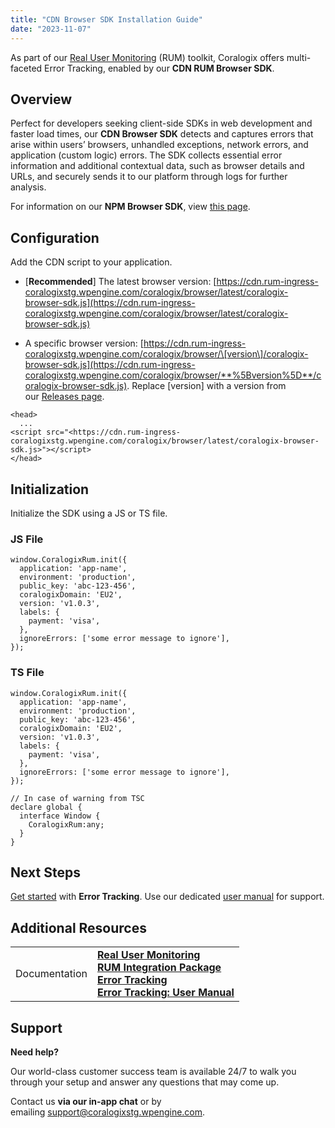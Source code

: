 ```yaml
---
title: "CDN Browser SDK Installation Guide"
date: "2023-11-07"
---
```


As part of our [Real User Monitoring](https://coralogixstg.wpengine.com/docs/real-user-monitoring/) (RUM) toolkit, Coralogix offers multi-faceted Error Tracking, enabled by our **CDN RUM Browser SDK**.

## Overview

Perfect for developers seeking client-side SDKs in web development and faster load times, our **CDN Browser SDK** detects and captures errors that arise within users’ browsers, unhandled exceptions, network errors, and application (custom logic) errors. The SDK collects essential error information and additional contextual data, such as browser details and URLs, and securely sends it to our platform through logs for further analysis.

For information on our **NPM Browser SDK**, view [this page](https://coralogixstg.wpengine.com/docs/browser-sdk-installation-guide/).

## Configuration

Add the CDN script to your application.

- \[**Recommended**\] The [](https://cdn.rum-ingress-coralogixstg.wpengine.com/coralogix/browser/latest/coralogix-browser-sdk.js)latest browser version: [https://cdn.rum-ingress-coralogixstg.wpengine.com/coralogix/browser/latest/coralogix-browser-sdk.js](https://cdn.rum-ingress-coralogixstg.wpengine.com/coralogix/browser/latest/coralogix-browser-sdk.js)

- A specific browser version: [](https://cdn.rum-ingress-coralogixstg.wpengine.com/coralogix/browser/latest/coralogix-browser-sdk.js)[https://cdn.rum-ingress-coralogixstg.wpengine.com/coralogix/browser/\[version\]/coralogix-browser-sdk.js](https://cdn.rum-ingress-coralogixstg.wpengine.com/coralogix/browser/**%5Bversion%5D**/coralogix-browser-sdk.js). Replace \[version\] with a version from our [Releases page](https://www.npmjs.com/package/@coralogix/browser?activeTab=versions).

```
<head>
  ...
<script src="<https://cdn.rum-ingress-coralogixstg.wpengine.com/coralogix/browser/latest/coralogix-browser-sdk.js>"></script>
</head>

```

## Initialization

Initialize the SDK using a JS or TS file.

### JS File

```
window.CoralogixRum.init({
  application: 'app-name',
  environment: 'production',
  public_key: 'abc-123-456',
  coralogixDomain: 'EU2',
  version: 'v1.0.3',
  labels: {
    payment: 'visa',
  },
  ignoreErrors: ['some error message to ignore'],
});

```

### TS File

```
window.CoralogixRum.init({
  application: 'app-name',
  environment: 'production',
  public_key: 'abc-123-456',
  coralogixDomain: 'EU2',
  version: 'v1.0.3',
  labels: {
    payment: 'visa',
  },
  ignoreErrors: ['some error message to ignore'],
});

// In case of warning from TSC
declare global {
  interface Window {
    CoralogixRum:any;
  }
}

```

## **Next Steps**

[Get started](https://coralogixstg.wpengine.com/docs/error-tracking/) with **Error Tracking**. Use our dedicated [user manual](https://coralogixstg.wpengine.com/docs/error-tracking-user-manual/) for support.

## Additional Resources

<table><tbody><tr><td>Documentation</td><td><strong><a href="https://coralogixstg.wpengine.com/docs/real-user-monitoring/">Real User Monitoring</a></strong><br><strong><a href="https://coralogixstg.wpengine.com/docs/rum-integration-package/">RUM Integration Package</a></strong><br><a href="https://coralogixstg.wpengine.com/docs/error-tracking/"><strong>Error Tracking</strong></a><br><strong><a href="https://coralogixstg.wpengine.com/docs/error-tracking-user-manual/">Error Tracking: User Manual</a></strong></td></tr></tbody></table>

## **Support**

**Need help?**

Our world-class customer success team is available 24/7 to walk you through your setup and answer any questions that may come up.

Contact us **via our in-app chat** or by emailing [support@coralogixstg.wpengine.com](mailto:support@coralogixstg.wpengine.com).
